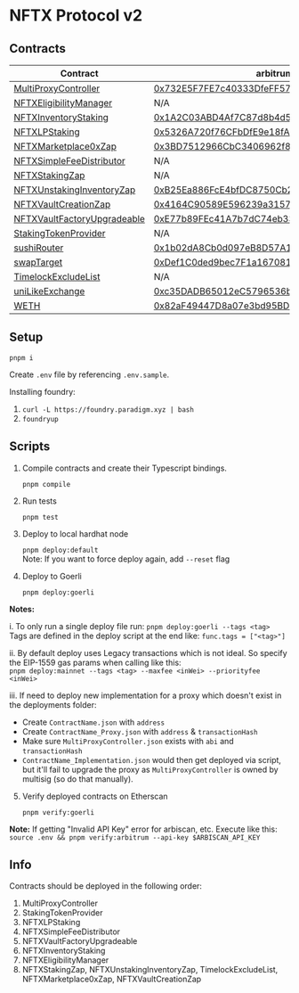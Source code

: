 # NFTX Protocol v2

## Contracts

Contract | arbitrum | mainnet | sepolia | goerli
--- | --- | --- | --- | ---
[MultiProxyController](./contracts/solidity/proxy/MultiProxyController.sol) | [0x732E5F7FE7c40333DfeFF57755666F85d1e164c1](https://arbiscan.io/address/0x732E5F7FE7c40333DfeFF57755666F85d1e164c1#code) | [0x35fb4026dcF19f8cA37dcca4D2D68A549548750C](https://etherscan.io/address/0x35fb4026dcF19f8cA37dcca4D2D68A549548750C#code) | [0x4f566a711901168804A74F252680d85C9246188e](https://sepolia.etherscan.io/address/0x4f566a711901168804A74F252680d85C9246188e#code) | [0x70B139bFA4C91d9A13F6D7c7B949a62A6Fbd7488](https://goerli.etherscan.io/address/0x70B139bFA4C91d9A13F6D7c7B949a62A6Fbd7488#code)
[NFTXEligibilityManager](./contracts/solidity/NFTXEligibilityManager.sol) | N/A | N/A | [0xa1ad09f8Fd789E3A940Ba9Dc5aE4D17021eF290D](https://sepolia.etherscan.io/address/0xa1ad09f8Fd789E3A940Ba9Dc5aE4D17021eF290D#code) | [0x7f2d8f32dcab0a6f84a36E19AD9799f0B4F73Fe3](https://goerli.etherscan.io/address/0x7f2d8f32dcab0a6f84a36E19AD9799f0B4F73Fe3#code)
[NFTXInventoryStaking](./contracts/solidity/NFTXInventoryStaking.sol) | [0x1A2C03ABD4Af7C87d8b4d5aD39b56fa98E8C4Cc6](https://arbiscan.io/address/0x1A2C03ABD4Af7C87d8b4d5aD39b56fa98E8C4Cc6#code) | [0x3E135c3E981fAe3383A5aE0d323860a34CfAB893](https://etherscan.io/address/0x3E135c3E981fAe3383A5aE0d323860a34CfAB893#code) | [0x2724f135e00a1078BC003D093D94Cc3718F6F591](https://sepolia.etherscan.io/address/0x2724f135e00a1078BC003D093D94Cc3718F6F591#code) | [0x6e91A3f27cE6753f47C66B76B03E6A7bFdDB605B](https://goerli.etherscan.io/address/0x6e91A3f27cE6753f47C66B76B03E6A7bFdDB605B#code)
[NFTXLPStaking](./contracts/solidity/NFTXLPStaking.sol) | [0x5326A720f76CFbDfE9e18fA618C3a3f7AbDF3934](https://arbiscan.io/address/0x5326A720f76CFbDfE9e18fA618C3a3f7AbDF3934#code) | [0x688c3E4658B5367da06fd629E41879beaB538E37](https://etherscan.io/address/0x688c3E4658B5367da06fd629E41879beaB538E37#code) | [0xcA523fBAf06a157F3D96735b6fC0626323a65BAa](https://sepolia.etherscan.io/address/0xcA523fBAf06a157F3D96735b6fC0626323a65BAa#code) | [0xAfC303423580239653aFB6fb06d37D666ea0f5cA](https://goerli.etherscan.io/address/0xAfC303423580239653aFB6fb06d37D666ea0f5cA#code)
[NFTXMarketplace0xZap](./contracts/solidity/NFTXMarketplace0xZap.sol) | [0x3BD7512966CbC3406962f8877edbE80aea8A2904](https://arbiscan.io/address/0x3BD7512966CbC3406962f8877edbE80aea8A2904#code) | [0x941A6d105802CCCaa06DE58a13a6F49ebDCD481C](https://etherscan.io/address/0x941A6d105802CCCaa06DE58a13a6F49ebDCD481C#code) | N/A | [0x177246adb119ed83f982d1e3c4859f354578d5ef](https://goerli.etherscan.io/address/0x177246adb119ed83f982d1e3c4859f354578d5ef#code)
[NFTXSimpleFeeDistributor](./contracts/solidity/NFTXSimpleFeeDistributor.sol) | N/A | N/A | [0x68A7F493F6C40556931559afD22D7eD868d3f78E](https://sepolia.etherscan.io/address/0x68A7F493F6C40556931559afD22D7eD868d3f78E#code) | [0xEafB9D3cA7395Be8925A8c190e8361d1174D31D7](https://goerli.etherscan.io/address/0xEafB9D3cA7395Be8925A8c190e8361d1174D31D7#code)
[NFTXStakingZap](./contracts/solidity/NFTXStakingZap.sol) | N/A | N/A | [0x1678c88B66f989accBccF20E1EaF65e75AAf4434](https://sepolia.etherscan.io/address/0x1678c88B66f989accBccF20E1EaF65e75AAf4434#code) | [0x775e23b64610dA2806dc5ed3b0862955e122DDc6](https://goerli.etherscan.io/address/0x775e23b64610dA2806dc5ed3b0862955e122DDc6#code)
[NFTXUnstakingInventoryZap](./contracts/solidity/NFTXUnstakingInventoryZap.sol) | [0xB25Ea886FcE4bfDC8750Cb2D4464FE3F7A67bc07](https://arbiscan.io/address/0xB25Ea886FcE4bfDC8750Cb2D4464FE3F7A67bc07#code) | [0x2374a32ab7b4f7BE058A69EA99cb214BFF4868d3](https://etherscan.io/address/0x2374a32ab7b4f7BE058A69EA99cb214BFF4868d3#code) | [0x10dDb79e6612694365cd3004777e7541040F6182](https://sepolia.etherscan.io/address/0x10dDb79e6612694365cd3004777e7541040F6182#code) | [0x8B9D81fF1845375379865c0997bcFf538513Eae1](https://goerli.etherscan.io/address/0x8B9D81fF1845375379865c0997bcFf538513Eae1#code)
[NFTXVaultCreationZap](./contracts/solidity/zaps/NFTXVaultCreationZap.sol) | [0x4164C90589E596239a31579417775C980f446103](https://arbiscan.io/address/0x4164C90589E596239a31579417775C980f446103#code) | [0xA42ecABB4ADEd01600d6e84A3Ee7785e3A506D37](https://etherscan.io/address/0xA42ecABB4ADEd01600d6e84A3Ee7785e3A506D37#code) | [0x66f26E38bD50FD52A50da8E87E435f04f98001B7](https://sepolia.etherscan.io/address/0x66f26E38bD50FD52A50da8E87E435f04f98001B7#code) | [0x4Af99Db0DF1cb904933C6622C01b93496a567823](https://goerli.etherscan.io/address/0x4Af99Db0DF1cb904933C6622C01b93496a567823#code)
[NFTXVaultFactoryUpgradeable](./contracts/solidity/NFTXVaultFactoryUpgradeable.sol) | [0xE77b89FEc41A7b7dC74eb33602e82F0672FbB33C](https://arbiscan.io/address/0xE77b89FEc41A7b7dC74eb33602e82F0672FbB33C#code) | [0xBE86f647b167567525cCAAfcd6f881F1Ee558216](https://etherscan.io/address/0xBE86f647b167567525cCAAfcd6f881F1Ee558216#code) | [0xE77b89FEc41A7b7dC74eb33602e82F0672FbB33C](https://sepolia.etherscan.io/address/0xE77b89FEc41A7b7dC74eb33602e82F0672FbB33C#code) | [0x1478bEB5D18B23d2bA90FcEe91d66460AC585e6b](https://goerli.etherscan.io/address/0x1478bEB5D18B23d2bA90FcEe91d66460AC585e6b#code)
[StakingTokenProvider](./contracts/solidity/StakingTokenProvider.sol) | N/A | [0x5fAD0e4cc9925365b9B0bbEc9e0C3536c0B1a5C7](https://etherscan.io/address/0x5fAD0e4cc9925365b9B0bbEc9e0C3536c0B1a5C7#code) | [0x5B3004375CD6770C466377acF4dD2382dB9fa41d](https://sepolia.etherscan.io/address/0x5B3004375CD6770C466377acF4dD2382dB9fa41d#code) | [0x057862b3DB9fDe38d030479FEe43Deb38b04d211](https://goerli.etherscan.io/address/0x057862b3DB9fDe38d030479FEe43Deb38b04d211#code)
[sushiRouter](https://vscode.blockscan.com/ethereum/0xd9e1cE17f2641f24aE83637ab66a2cca9C378B9F) | [0x1b02dA8Cb0d097eB8D57A175b88c7D8b47997506](https://arbiscan.io/address/0x1b02dA8Cb0d097eB8D57A175b88c7D8b47997506#code) | [0xd9e1cE17f2641f24aE83637ab66a2cca9C378B9F](https://etherscan.io/address/0xd9e1cE17f2641f24aE83637ab66a2cca9C378B9F#code) | [0xEa8D67a95E1172718CbD601F0742B2ba4E45bC7C](https://sepolia.etherscan.io/address/0xEa8D67a95E1172718CbD601F0742B2ba4E45bC7C#code) | [0x1b02dA8Cb0d097eB8D57A175b88c7D8b47997506](https://goerli.etherscan.io/address/0x1b02dA8Cb0d097eB8D57A175b88c7D8b47997506#code)
[swapTarget](https://vscode.blockscan.com/ethereum/0xDef1C0ded9bec7F1a1670819833240f027b25EfF) | [0xDef1C0ded9bec7F1a1670819833240f027b25EfF](https://arbiscan.io/address/0xDef1C0ded9bec7F1a1670819833240f027b25EfF#code) | [0xDef1C0ded9bec7F1a1670819833240f027b25EfF](https://etherscan.io/address/0xDef1C0ded9bec7F1a1670819833240f027b25EfF#code) | [0x000000000000000000000000000000000000dEaD](https://sepolia.etherscan.io/address/0x000000000000000000000000000000000000dEaD#code) | [0xF91bB752490473B8342a3E964E855b9f9a2A668e](https://goerli.etherscan.io/address/0xF91bB752490473B8342a3E964E855b9f9a2A668e#code)
[TimelockExcludeList](./contracts/solidity/other/TimelockExcludeList.sol) | N/A | N/A | [0x57c8Aa1b15229C677d309B52715F3d8442a59cD6](https://sepolia.etherscan.io/address/0x57c8Aa1b15229C677d309B52715F3d8442a59cD6#code) | [0xeF74238DF347BC5FfCd4EaA263F50eA693369cB6](https://goerli.etherscan.io/address/0xeF74238DF347BC5FfCd4EaA263F50eA693369cB6#code)
[uniLikeExchange](https://vscode.blockscan.com/ethereum/0xC0AEe478e3658e2610c5F7A4A2E1777cE9e4f2Ac) | [0xc35DADB65012eC5796536bD9864eD8773aBc74C4](https://arbiscan.io/address/0xc35DADB65012eC5796536bD9864eD8773aBc74C4#code) | [0xC0AEe478e3658e2610c5F7A4A2E1777cE9e4f2Ac](https://etherscan.io/address/0xC0AEe478e3658e2610c5F7A4A2E1777cE9e4f2Ac#code) | [0xbb4B7cf5a75cc2Ac66A03FAC97Af67E8c364B4Cd](https://sepolia.etherscan.io/address/0xbb4B7cf5a75cc2Ac66A03FAC97Af67E8c364B4Cd#code) | [0xc35DADB65012eC5796536bD9864eD8773aBc74C4](https://goerli.etherscan.io/address/0xc35DADB65012eC5796536bD9864eD8773aBc74C4#code)
[WETH](https://vscode.blockscan.com/ethereum/0xC02aaA39b223FE8D0A0e5C4F27eAD9083C756Cc2) | [0x82aF49447D8a07e3bd95BD0d56f35241523fBab1](https://arbiscan.io/address/0x82aF49447D8a07e3bd95BD0d56f35241523fBab1#code) | [0xC02aaA39b223FE8D0A0e5C4F27eAD9083C756Cc2](https://etherscan.io/address/0xC02aaA39b223FE8D0A0e5C4F27eAD9083C756Cc2#code) | [0xfFf9976782d46CC05630D1f6eBAb18b2324d6B14](https://sepolia.etherscan.io/address/0xfFf9976782d46CC05630D1f6eBAb18b2324d6B14#code) | [0xB4FBF271143F4FBf7B91A5ded31805e42b2208d6](https://goerli.etherscan.io/address/0xB4FBF271143F4FBf7B91A5ded31805e42b2208d6#code)

## Setup

`pnpm i`

Create `.env` file by referencing `.env.sample`.

Installing foundry:

1. `curl -L https://foundry.paradigm.xyz | bash`
2. `foundryup`

## Scripts

1. Compile contracts and create their Typescript bindings.

   `pnpm compile`

2. Run tests

   `pnpm test`

3. Deploy to local hardhat node

   `pnpm deploy:default`  
   Note: If you want to force deploy again, add `--reset` flag

4. Deploy to Goerli

   `pnpm deploy:goerli`

**Notes:**

i. To only run a single deploy file run: `pnpm deploy:goerli --tags <tag>`\
Tags are defined in the deploy script at the end like: `func.tags = ["<tag>"]`

ii. By default deploy uses Legacy transactions which is not ideal. So specify the EIP-1559 gas params when calling like this:\
`pnpm deploy:mainnet --tags <tag> --maxfee <inWei> --priorityfee <inWei>`

iii. If need to deploy new implementation for a proxy which doesn't exist in the deployments folder:

- Create `ContractName.json` with `address`
- Create `ContractName_Proxy.json` with `address` & `transactionHash`
- Make sure `MultiProxyController.json` exists with `abi` and `transactionHash`
- `ContractName_Implementation.json` would then get deployed via script, but it'll fail to upgrade the proxy as `MultiProxyController` is owned by multisig (so do that manually).

5. Verify deployed contracts on Etherscan

   `pnpm verify:goerli`

**Note:** If getting "Invalid API Key" error for arbiscan, etc. Execute like this: `source .env && pnpm verify:arbitrum --api-key $ARBISCAN_API_KEY`

## Info

Contracts should be deployed in the following order:

1. MultiProxyController
2. StakingTokenProvider
3. NFTXLPStaking
4. NFTXSimpleFeeDistributor
5. NFTXVaultFactoryUpgradeable
6. NFTXInventoryStaking
7. NFTXEligibilityManager
8. NFTXStakingZap, NFTXUnstakingInventoryZap, TimelockExcludeList, NFTXMarketplace0xZap, NFTXVaultCreationZap

